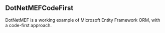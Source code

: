 ## DotNetMEFCodeFirst

DotNetMEF is a working example of Microsoft Entity Framework ORM, with a code-first approach.


